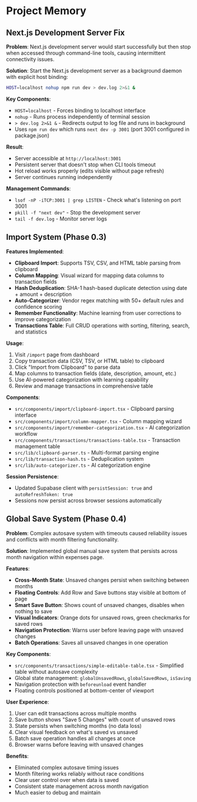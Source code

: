 # Project Memory

## Next.js Development Server Fix

**Problem**: Next.js development server would start successfully but then stop when accessed through command-line tools, causing intermittent connectivity issues.

**Solution**: Start the Next.js development server as a background daemon with explicit host binding:

```bash
HOST=localhost nohup npm run dev > dev.log 2>&1 &
```

**Key Components**:
- `HOST=localhost` - Forces binding to localhost interface 
- `nohup` - Runs process independently of terminal session
- `> dev.log 2>&1 &` - Redirects output to log file and runs in background
- Uses `npm run dev` which runs `next dev -p 3001` (port 3001 configured in package.json)

**Result**: 
- Server accessible at `http://localhost:3001`
- Persistent server that doesn't stop when CLI tools timeout
- Hot reload works properly (edits visible without page refresh)
- Server continues running independently

**Management Commands**:
- `lsof -nP -iTCP:3001 | grep LISTEN` - Check what's listening on port 3001
- `pkill -f "next dev"` - Stop the development server
- `tail -f dev.log` - Monitor server logs

## Import System (Phase 0.3)

**Features Implemented**:
- **Clipboard Import**: Supports TSV, CSV, and HTML table parsing from clipboard
- **Column Mapping**: Visual wizard for mapping data columns to transaction fields
- **Hash Deduplication**: SHA-1 hash-based duplicate detection using date + amount + description
- **Auto-Categorizer**: Vendor regex matching with 50+ default rules and confidence scoring
- **Remember Functionality**: Machine learning from user corrections to improve categorization
- **Transactions Table**: Full CRUD operations with sorting, filtering, search, and statistics

**Usage**:
1. Visit `/import` page from dashboard
2. Copy transaction data (CSV, TSV, or HTML table) to clipboard
3. Click "Import from Clipboard" to parse data
4. Map columns to transaction fields (date, description, amount, etc.)
5. Use AI-powered categorization with learning capability
6. Review and manage transactions in comprehensive table

**Components**:
- `src/components/import/clipboard-import.tsx` - Clipboard parsing interface
- `src/components/import/column-mapper.tsx` - Column mapping wizard
- `src/components/import/remember-categorization.tsx` - AI categorization workflow
- `src/components/transactions/transactions-table.tsx` - Transaction management table
- `src/lib/clipboard-parser.ts` - Multi-format parsing engine
- `src/lib/transaction-hash.ts` - Deduplication system
- `src/lib/auto-categorizer.ts` - AI categorization engine

**Session Persistence**:
- Updated Supabase client with `persistSession: true` and `autoRefreshToken: true`
- Sessions now persist across browser sessions automatically

## Global Save System (Phase 0.4)

**Problem**: Complex autosave system with timeouts caused reliability issues and conflicts with month filtering functionality.

**Solution**: Implemented global manual save system that persists across month navigation within expenses page.

**Features**:
- **Cross-Month State**: Unsaved changes persist when switching between months
- **Floating Controls**: Add Row and Save buttons stay visible at bottom of page
- **Smart Save Button**: Shows count of unsaved changes, disables when nothing to save
- **Visual Indicators**: Orange dots for unsaved rows, green checkmarks for saved rows
- **Navigation Protection**: Warns user before leaving page with unsaved changes
- **Batch Operations**: Saves all unsaved changes in one operation

**Key Components**:
- `src/components/transactions/simple-editable-table.tsx` - Simplified table without autosave complexity
- Global state management: `globalUnsavedRows`, `globalSavedRows`, `isSaving`
- Navigation protection with `beforeunload` event handler
- Floating controls positioned at bottom-center of viewport

**User Experience**:
1. User can edit transactions across multiple months
2. Save button shows "Save 5 Changes" with count of unsaved rows
3. State persists when switching months (no data loss)
4. Clear visual feedback on what's saved vs unsaved
5. Batch save operation handles all changes at once
6. Browser warns before leaving with unsaved changes

**Benefits**:
- Eliminated complex autosave timing issues
- Month filtering works reliably without race conditions
- Clear user control over when data is saved
- Consistent state management across month navigation
- Much easier to debug and maintain